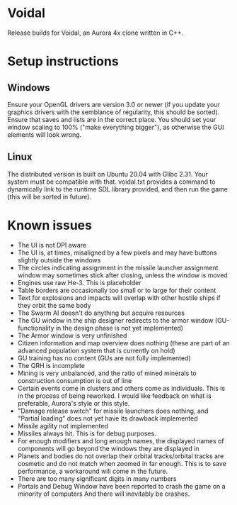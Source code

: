# Voidal
Release builds for Voidal, an Aurora 4x clone written in C++.


# Setup instructions

## Windows

Ensure your OpenGL drivers are version 3.0 or newer (if you update your graphics drivers with the semblance of regularity, this should be sorted). Ensure that saves and lists are in the correct place. You should set your window scaling to 100% ("make everything bigger"), as otherwise the GUI elements will look wrong.

## Linux

The distributed version is built on Ubuntu 20.04 with Glibc 2.31. Your system must be compatible with that. voidal.txt provides a command to dynamically link to the runtime SDL library provided, and then run the game (this will be sorted in future).

# Known issues
- The UI is not DPI aware
- The UI is, at times, misaligned by a few pixels and may have buttons slightly outside the windows
- The circles indicating assignment in the missile launcher assignment window may sometimes stick after closing, unless the window is moved
- Engines use raw He-3. This is placeholder
- Table borders are occasionally too small or to large for their content
- Text for explosions and impacts will overlap with other hostile ships if they orbit the same body
- The Swarm AI doesn't do anything but acquire resources
- The GU window in the ship designer redirects to the armor window (GU-functionality in the design phase is not yet implemented)
- The Armor window is very unfinished
- Citizen information and map overview does nothing (these are part of an advanced population system that is currently on hold)
- GU training has no content (GUs are not fully implemented)
- The QRH is incomplete
- Mining is very unbalanced, and the ratio of mined minerals to construction consumption is out of line
- Certain events come in clusters and others come as individuals. This is in the process of being reworked. I would like feedback on what is preferable, Aurora's style or this style.
- "Damage release switch" for missile launchers does nothing, and "Partial loading" does not yet have its drawback implemented
- Missile agility not implemented
- Missiles always hit. This is for debug purposes.
- For enough modifiers and long enough names, the displayed names of components will go beyond the windows they are displayed in
- Planets and bodies do not overlap their orbital tracks/orbital tracks are cosmetic and do not match when zoomed in far enough. This is to save performance, a workaround will come in the future.
- There are too many significant digits in many numbers
- Portals and Debug Window have been reported to crash the game on a minority of computers
And there will inevitably be crashes.
